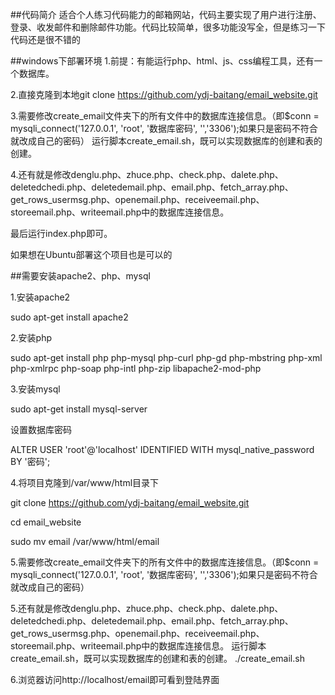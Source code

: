 ##代码简介
适合个人练习代码能力的邮箱网站，代码主要实现了用户进行注册、登录、收发邮件和删除邮件功能。代码比较简单，很多功能没写全，但是练习一下代码还是很不错的

##windows下部署环境
1.前提：有能运行php、html、js、css编程工具，还有一个数据库。

2.直接克隆到本地git clone https://github.com/ydj-baitang/email_website.git

3.需要修改create_email文件夹下的所有文件中的数据库连接信息。（即$conn = mysqli_connect('127.0.0.1', 'root', '数据库密码', '','3306');如果只是密码不符合就改成自己的密码）
运行脚本create_email.sh，既可以实现数据库的创建和表的创建。

4.还有就是修改denglu.php、zhuce.php、check.php、dalete.php、deletedchedi.php、deletedemail.php、email.php、fetch_array.php、get_rows_usermsg.php、openemail.php、receiveemail.php、storeemail.php、writeemail.php中的数据库连接信息。

最后运行index.php即可。

如果想在Ubuntu部署这个项目也是可以的

##需要安装apache2、php、mysql

1.安装apache2

sudo apt-get install apache2

2.安装php

sudo apt-get install php php-mysql php-curl php-gd php-mbstring php-xml php-xmlrpc php-soap php-intl php-zip libapache2-mod-php

3.安装mysql

sudo apt-get install mysql-server

设置数据库密码

ALTER USER 'root'@'localhost' IDENTIFIED WITH mysql_native_password BY '密码';

4.将项目克隆到/var/www/html目录下

git clone https://github.com/ydj-baitang/email_website.git

cd email_website

sudo mv email /var/www/html/email

5.需要修改create_email文件夹下的所有文件中的数据库连接信息。（即$conn = mysqli_connect('127.0.0.1', 'root', '数据库密码', '','3306');如果只是密码不符合就改成自己的密码）

5.还有就是修改denglu.php、zhuce.php、check.php、dalete.php、deletedchedi.php、deletedemail.php、email.php、fetch_array.php、get_rows_usermsg.php、openemail.php、receiveemail.php、storeemail.php、writeemail.php中的数据库连接信息。
运行脚本create_email.sh，既可以实现数据库的创建和表的创建。
./create_email.sh

6.浏览器访问http://localhost/email即可看到登陆界面
